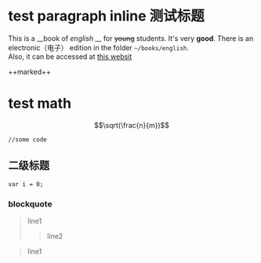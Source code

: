 # test paragraph inline 测试标题
This is a __book of _english_ __ for ~~young~~ students.
It's very **good**. There is an electronic（电子） edition
in the folder `~/books/english`.  
Also, it can be accessed at [this websit](http://guyong.pro)

++marked++

# test math
$$\sqrt(\frac{n}{m})$$

    //some code
    
    
    
    
    
## 二级标题
   ```
   var i = 0;
   ```
   
### blockquote
> line1
> > line2

> line1